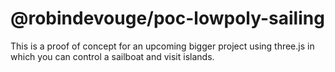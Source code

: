 # @robindevouge/poc-lowpoly-sailing

This is a proof of concept for an upcoming bigger project using three.js in which you can control a sailboat and visit islands.
